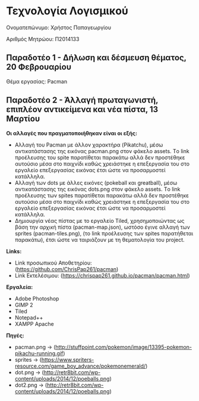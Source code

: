 # Τεχνολογία Λογισμικού 

Ονοματεπώνυμο: Χρήστος Παπαγεωργίου

Αριθμός Μητρώου: Π2014133

## Παραδοτέο 1 - Δήλωση και δέσμευση θέματος, 20 Φεβρουαρίου

Θέμα εργασίας: Pacman

## Παραδοτέο 2 - Άλλαγή πρωταγωνιστή, επιπλέον αντικείμενα και νέα πίστα, 13 Μαρτίου

**Οι αλλαγές που πραγματοποιήθηκαν είναι οι εξής:**
* Αλλαγή του Pacman με άλλον χαρακτήρα (Pikatchu), μέσω αντικατάστασης της εικόνας pacman.png στον φάκελο assets. Τo link προέλευσης του spite παρατίθεται παρακάτω αλλά δεν προστέθηκε αυτούσιο μέσα στο παιχνίδι καθώς χρειάστηκε η επεξεργασία του στο εργαλείο επεξεργασίας εικόνας έτσι ώστε να προσαρμοστεί κατάλληλα.
* Αλλαγή των dots με άλλες εικόνες (pokeball και greatball), μέσω αντικατάστασης της εικόνας dots.png στον φάκελο assets. Τo link προέλευσης των spites παρατίθεται παρακάτω αλλά δεν προστέθηκε αυτούσιο μέσα στο παιχνίδι καθώς χρειάστηκε η επεξεργασία του στο εργαλείο επεξεργασίας εικόνας έτσι ώστε να προσαρμοστεί κατάλληλα.
* Δημιουργία νέας πίστας με το εργαλείο Tiled, χρησημοποιώντας ως βάση την αρχική πίστα (pacman-map.json), ωστόσο έγινε αλλαγή των sprites (pacman-tiles.png), (τo link προέλευσης των spites παρατήθεται παρακάτω), έτσι ώστε να ταιριάζουν με τη θεματολογία του project.


**Links:**
 * Link προσωπικού Αποθετηρίου: (https://github.com/ChrisPap261/pacman)
 * Link Εκτελέσιμου: (https://chrispap261.github.io/pacman/pacman.html)
 
 
**Εργαλεία:**
 * Adobe Photoshop
 * GIMP 2
 * Tiled
 * Notepad++
 * XAMPP Apache
 
**Πηγές:**
 * pacman.png -> (http://stuffpoint.com/pokemon/image/13395-pokemon-pikachu-running.gif)
 * sprites    -> (https://www.spriters-resource.com/game_boy_advance/pokemonemerald/)
 * dot.png    -> (http://retr8bit.com/wp-content/uploads/2014/12/poeballs.png)	
 * dot2.png   -> (http://retr8bit.com/wp-content/uploads/2014/12/poeballs.png)
